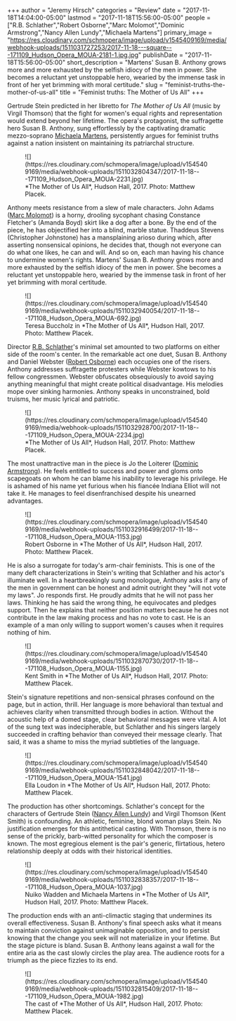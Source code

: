 +++
author = "Jeremy Hirsch"
categories = "Review"
date = "2017-11-18T14:04:00-05:00"
lastmod = "2017-11-18T15:56:00-05:00"
people = ["R.B. Schlather","Robert Osborne","Marc Molomot","Dominic Armstrong","Nancy Allen Lundy","Michaela Martens"]
primary_image = "https://res.cloudinary.com/schmopera/image/upload/v1545409169/media/webhook-uploads/1511031727253/2017-11-18---square---171109_Hudson_Opera_MOUA-2181-1.jpg.jpg"
publishDate = "2017-11-18T15:56:00-05:00"
short_description = "Martens&#039; Susan B. Anthony grows more and more exhausted by the selfish idiocy of the men in power. She becomes a reluctant yet unstoppable hero, wearied by the immense task in front of her yet brimming with moral certitude."
slug = "feminist-truths-the-mother-of-us-all"
title = "Feminist truths: The Mother of Us All"
+++

Gertrude Stein predicted in her libretto for *The Mother of Us All* (music by Virgil Thomson) that the fight for women's equal rights and representation would extend beyond her lifetime. The opera's protagonist, the suffragette hero Susan B. Anthony, sung effortlessly by the captivating dramatic mezzo-soprano [Michaela Martens](/scene/people/michaela-martens/), persistently argues for feminist truths against a nation insistent on maintaining its patriarchal structure.

<figure data-type="image">
![](https://res.cloudinary.com/schmopera/image/upload/v1545409169/media/webhook-uploads/1511032804347/2017-11-18---171109_Hudson_Opera_MOUA-2231.jpg)
<figcaption>*The Mother of Us All*, Hudson Hall, 2017. Photo: Matthew Placek.</figcaption>
</figure>
 
Anthony meets resistance from a slew of male characters. John Adams ([Marc Molomot](/scene/people/marc-molomot/)) is a horny, drooling sycophant chasing Constance Fletcher's (Amanda Boyd) skirt like a dog after a bone. By the end of the piece, he has objectified her into a blind, marble statue. Thaddeus Stevens (Christopher Johnstone) has a mansplaining arioso during which, after asserting nonsensical opinions, he decides that, though not everyone can do what one likes, he can and will. And so on, each man having his chance to undermine women's rights. Martens' Susan B. Anthony grows more and more exhausted by the selfish idiocy of the men in power. She becomes a reluctant yet unstoppable hero, wearied by the immense task in front of her yet brimming with moral certitude.

<figure data-type="image">
![](https://res.cloudinary.com/schmopera/image/upload/v1545409169/media/webhook-uploads/1511032940054/2017-11-18---171108_Hudson_Opera_MOUA-692.jpg)
<figcaption>Teresa Buccholz in *The Mother of Us All*, Hudson Hall, 2017. Photo: Matthew Placek.</figcaption>
</figure>
 
Director [R.B. Schlather](/scene/people/rb-schlather/)'s minimal set amounted to two platforms on either side of the room's center. In the remarkable act one duet, Susan B. Anthony and Daniel Webster ([Robert Osborne](/scene/people/robert-osborne/)) each occupies one of the risers. Anthony addresses suffragette protesters while Webster kowtows to his fellow congressmen. Webster obfuscates obsequiously to avoid saying anything meaningful that might create political disadvantage. His melodies mope over sinking harmonies. Anthony speaks in unconstrained, bold truisms, her music lyrical and patriotic.

<figure data-type="image">
![](https://res.cloudinary.com/schmopera/image/upload/v1545409169/media/webhook-uploads/1511032928700/2017-11-18---171109_Hudson_Opera_MOUA-2234.jpg)
<figcaption>*The Mother of Us All*, Hudson Hall, 2017. Photo: Matthew Placek.</figcaption>
</figure>
 
The most unattractive man in the piece is Jo the Loiterer ([Dominic Armstrong](/scene/people/dominic-armstrong/)). He feels entitled to success and power and gloms onto scapegoats on whom he can blame his inability to leverage his privilege. He is ashamed of his name yet furious when his fiancée Indiana Elliot will not take it. He manages to feel disenfranchised despite his unearned advantages.

<figure data-type="image">
![](https://res.cloudinary.com/schmopera/image/upload/v1545409169/media/webhook-uploads/1511032916499/2017-11-18---171108_Hudson_Opera_MOUA-1153.jpg)
<figcaption>Robert Osborne in *The Mother of Us All*, Hudson Hall, 2017. Photo: Matthew Placek.</figcaption>
</figure>
 
He is also a surrogate for today's arm-chair feminists. This is one of the many deft characterizations in Stein's writing that Schlather and his actor's illuminate well. In a heartbreakingly sung monologue, Anthony asks if any of the men in government can be honest and admit outright they "will not vote my laws". Jo responds first. He proudly admits that he will not pass her laws. Thinking he has said the wrong thing, he equivocates and pledges support. Then he explains that neither position matters because he does not contribute in the law making process and has no vote to cast. He is an example of a man only willing to support women's causes when it requires nothing of him.

<figure data-type="image">
![](https://res.cloudinary.com/schmopera/image/upload/v1545409169/media/webhook-uploads/1511032870730/2017-11-18---171108_Hudson_Opera_MOUA-1155.jpg)
<figcaption>Kent Smith in *The Mother of Us All*, Hudson Hall, 2017. Photo: Matthew Placek.</figcaption>
</figure>
 
Stein's signature repetitions and non-sensical phrases confound on the page, but in action, thrill. Her language is more behavioral than textual and achieves clarity when transmitted through bodies in action. Without the acoustic help of a domed stage, clear behavioral messages were vital. A lot of the sung text was indecipherable, but Schlather and his singers largely succeeded in crafting behavior than conveyed their message clearly. That said, it was a shame to miss the myriad subtleties of the language.

<figure data-type="image">
![](https://res.cloudinary.com/schmopera/image/upload/v1545409169/media/webhook-uploads/1511032848042/2017-11-18---171109_Hudson_Opera_MOUA-1541.jpg)
<figcaption>Ella Loudon in *The Mother of Us All*, Hudson Hall, 2017. Photo: Matthew Placek.</figcaption>
</figure>

The production has other shortcomings. Schlather's concept for the characters of Gertrude Stein ([Nancy Allen Lundy](/scene/people/nancy-allen-lundy/)) and Virgil Thomson (Kent Smith) is confounding. An athletic, feminine, blond woman plays Stein. No justification emerges for this antithetical casting. With Thomson, there is no sense of the prickly, barb-witted personality for which the composer is known. The most egregious element is the pair's generic, flirtatious, hetero relationship deeply at odds with their historical identities.

<figure data-type="image">
![](https://res.cloudinary.com/schmopera/image/upload/v1545409169/media/webhook-uploads/1511032838357/2017-11-18---171108_Hudson_Opera_MOUA-1037.jpg)
<figcaption>Nuiko Wadden and Michaela Martens in *The Mother of Us All*, Hudson Hall, 2017. Photo: Matthew Placek.</figcaption>
</figure>
 
The production ends with an anti-climactic staging that undermines its overall effectiveness. Susan B. Anthony's final speech asks what it means to maintain conviction against unimaginable opposition, and to persist knowing that the change you seek will not materialize in your lifetime. But the stage picture is bland. Susan B. Anthony leans against a wall for the entire aria as the cast slowly circles the play area. The audience roots for a triumph as the piece fizzles to its end.

<figure data-type="image">
![](https://res.cloudinary.com/schmopera/image/upload/v1545409169/media/webhook-uploads/1511032815409/2017-11-18---171109_Hudson_Opera_MOUA-1982.jpg)
<figcaption>The cast of *The Mother of Us All*, Hudson Hall, 2017. Photo: Matthew Placek.</figcaption>
</figure>
